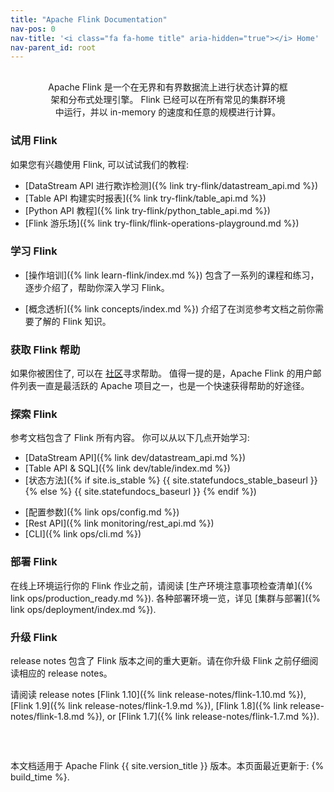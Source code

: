 ```yaml
---
title: "Apache Flink Documentation"
nav-pos: 0
nav-title: '<i class="fa fa-home title" aria-hidden="true"></i> Home'
nav-parent_id: root
---
```

<!--
Licensed to the Apache Software Foundation (ASF) under one
or more contributor license agreements.  See the NOTICE file
distributed with this work for additional information
regarding copyright ownership.  The ASF licenses this file
to you under the Apache License, Version 2.0 (the
"License"); you may not use this file except in compliance
with the License.  You may obtain a copy of the License at

  http://www.apache.org/licenses/LICENSE-2.0

Unless required by applicable law or agreed to in writing,
software distributed under the License is distributed on an
"AS IS" BASIS, WITHOUT WARRANTIES OR CONDITIONS OF ANY
KIND, either express or implied.  See the License for the
specific language governing permissions and limitations
under the License.
-->

<p style="margin: 30px 60px 0 60px;text-align: center" markdown="1">
Apache Flink 是一个在无界和有界数据流上进行状态计算的框架和分布式处理引擎。 Flink 已经可以在所有常见的集群环境中运行，并以 in-memory 的速度和任意的规模进行计算。
</p>

<div class="row">
<div class="col-sm-6" markdown="1">

### 试用 Flink

如果您有兴趣使用 Flink, 可以试试我们的教程:

* [DataStream API 进行欺诈检测]({% link try-flink/datastream_api.md %})
* [Table API 构建实时报表]({% link try-flink/table_api.md %})
* [Python API 教程]({% link try-flink/python_table_api.md %})
* [Flink 游乐场]({% link try-flink/flink-operations-playground.md %})

### 学习 Flink

* [操作培训]({% link learn-flink/index.md %}) 包含了一系列的课程和练习，逐步介绍了，帮助你深入学习 Flink。

* [概念透析]({% link concepts/index.md %}) 介绍了在浏览参考文档之前你需要了解的 Flink 知识。

### 获取 Flink 帮助

如果你被困住了, 可以在 [社区](https://flink.apache.org/community.html)寻求帮助。 值得一提的是，Apache Flink 的用户邮件列表一直是最活跃的 Apache 项目之一，也是一个快速获得帮助的好途径。

</div>
<div class="col-sm-6" markdown="1">

### 探索 Flink

参考文档包含了 Flink 所有内容。 你可以从以下几点开始学习:

<div class="row">
<div class="col-sm-6" markdown="1">

* [DataStream API]({% link dev/datastream_api.md %})
* [Table API &amp; SQL]({% link dev/table/index.md %})
* [状态方法]({% if site.is_stable %} {{ site.statefundocs_stable_baseurl }} {% else %} {{ site.statefundocs_baseurl }} {% endif %})

</div>
<div class="col-sm-6" markdown="1">

* [配置参数]({% link ops/config.md %})
* [Rest API]({% link monitoring/rest_api.md %})
* [CLI]({% link ops/cli.md %})

</div>
</div>

### 部署 Flink

在线上环境运行你的 Flink 作业之前，请阅读 [生产环境注意事项检查清单]({% link ops/production_ready.md %}). 各种部署环境一览，详见 [集群与部署]({% link ops/deployment/index.md %}). 

### 升级 Flink

release notes 包含了 Flink 版本之间的重大更新。请在你升级 Flink 之前仔细阅读相应的 release notes。

请阅读 release notes [Flink 1.10]({% link release-notes/flink-1.10.md %}), [Flink 1.9]({% link release-notes/flink-1.9.md %}), [Flink 1.8]({% link release-notes/flink-1.8.md %}), or [Flink 1.7]({% link release-notes/flink-1.7.md %}).

</div>
</div>

<div style="margin: 40px 0 0 0; position: relative; top: 20px;">
<p>
本文档适用于 Apache Flink {{ site.version_title }} 版本。本页面最近更新于: {% build_time %}.
</p>
</div>
